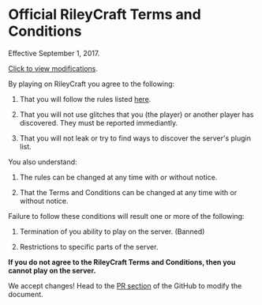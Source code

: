 # Official RileyCraft Terms and Conditions

Effective September 1, 2017.

[Click to view modifications](https://github.com/RileyCraft/rileycraft.github.io/commits/master/terms.md).

By playing on RileyCraft you agree to the following:

1) That you will follow the rules listed [here](/rules). 

2) That you will not use glitches that you (the player) or another player has discovered. They must be reported immediantly.

3) That you will not leak or try to find ways to discover the server's plugin list.

You also understand:

1) The rules can be changed at any time with or without notice.

2) That the Terms and Conditions can be changed at any time with or without notice.

Failure to follow these conditions will result one or more of the following:

1) Termination of you ability to play on the server. (Banned)

2) Restrictions to specific parts of the server.

**If you do not agree to the RileyCraft Terms and Conditions, then you cannot play on the server.**

We accept changes! Head to the [PR section](https://github.com/RileyCraft/rileycraft.github.io/pulls) of the GitHub to modify the document.

